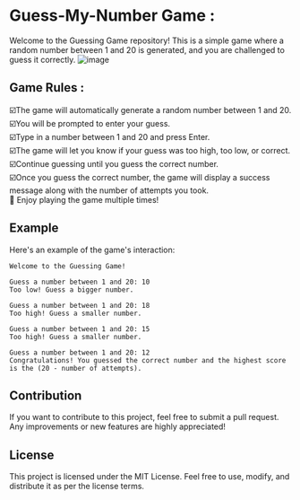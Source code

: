 # Guess-My-Number Game : 

Welcome to the Guessing Game repository! This is a simple game where a random number between 1 and 20 is generated, and you are challenged to guess it correctly.
![image](https://github.com/NilanchalaPanda/GUESS-MY-NUMBER/assets/110488337/a3639081-028f-41ce-9c05-d146a15d8332)

## Game Rules :
☑️The game will automatically generate a random number between 1 and 20. <br>
☑️You will be prompted to enter your guess. <br> ☑️Type in a number between 1 and 20 and press Enter. <br>
☑️The game will let you know if your guess was too high, too low, or correct. <br>
☑️Continue guessing until you guess the correct number. <br>
☑️Once you guess the correct number, the game will display a success message along with the number of attempts you took.<br>
🚀 Enjoy playing the game multiple times!

## Example
Here's an example of the game's interaction:
```
Welcome to the Guessing Game!

Guess a number between 1 and 20: 10
Too low! Guess a bigger number.

Guess a number between 1 and 20: 18
Too high! Guess a smaller number.

Guess a number between 1 and 20: 15
Too high! Guess a smaller number.

Guess a number between 1 and 20: 12
Congratulations! You guessed the correct number and the highest score is the (20 - number of attempts).
```

## Contribution
If you want to contribute to this project, feel free to submit a pull request. Any improvements or new features are highly appreciated!

## License
This project is licensed under the MIT License. Feel free to use, modify, and distribute it as per the license terms.
